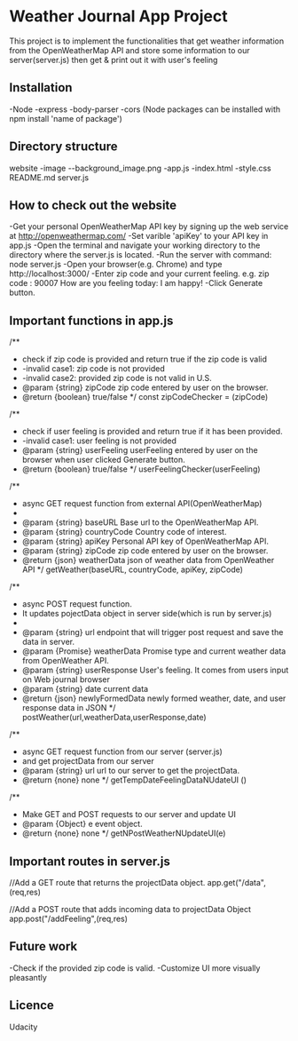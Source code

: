 # Weather Journal App Project
This project is to implement the functionalities that get weather information from the
OpenWeatherMap API and store some information to our server(server.js) then get & print out it
with user's feeling 

## Installation
-Node
-express
-body-parser
-cors
(Node packages can be installed with npm install 'name of package')

## Directory structure
website
-image
--background_image.png
-app.js
-index.html
-style.css
README.md
server.js

## How to check out the website
-Get your personal OpenWeatherMap API key by signing up the web service at http://openweathermap.com/
-Set varible 'apiKey' to your API key in app.js 
-Open the terminal and navigate your working directory to the directory where the server.js is located.
-Run the server with command:
node server.js
-Open your browser(e.g. Chrome) and type http://localhost:3000/
-Enter zip code and your current feeling.
e.g. zip code : 90007 
     How are you feeling today: I am happy!
-Click Generate button. 

## Important functions in app.js
/**
 * check if zip code is provided and return true if the zip code is valid
 * -invalid case1: zip code is not provided
 * -invalid case2: provided zip code is not valid in U.S.
 * @param {string} zipCode zip code entered by user on the browser.
 * @return {boolean} true/false 
 */
const zipCodeChecker = (zipCode)


/**
 * check if user feeling is provided and return true if it has been provided.
 * -invalid case1: user feeling is not provided
 * @param {string} userFeeling userFeeling entered by user on the browser when user clicked Generate button.
 * @return {boolean} true/false 
 */
 userFeelingChecker(userFeeling)

/**
 * async GET request function from external API(OpenWeatherMap)
 *
 * @param {string} baseURL Base url to the OpenWeatherMap API.
 * @param {string} countryCode Country code of interest.
 * @param {string} apiKey Personal API key of OpenWeatherMap API.
 * @param {string} zipCode zip code entered by user on the browser.
 * @return {json} weatherData json of weather data from OpenWeather API
 */
getWeather(baseURL, countryCode, apiKey, zipCode)


/**
 * async POST request function.
 * It updates pojectData object in server side(which is run by server.js)
 *
 * @param {string} url endpoint that will trigger post request and save the data in server.
 * @param {Promise} weatherData Promise type and current weather data from OpenWeather API.
 * @param {string} userResponse User's feeling. It comes from users input on Web journal browser
 * @param {string} date current data
 * @return {json} newlyFormedData newly formed weather, date, and user response data in JSON
 */
postWeather(url,weatherData,userResponse,date)

/**
 * async GET request function from our server (server.js)
 * and get projectData from our server
 * @param {string} url url to our server to get the projectData.
 * @return {none} none
 */
getTempDateFeelingDataNUdateUI ()

/**
 * Make GET and POST requests to our server and update UI
 * @param {Object} e event object.
 * @return {none} none
 */
getNPostWeatherNUpdateUI(e)

## Important routes in server.js
//Add a GET route that returns the projectData object. 
app.get("/data",(req,res)

//Add a POST route that adds incoming data to projectData Object
app.post("/addFeeling",(req,res)

## Future work
-Check if the provided zip code is valid. 
-Customize UI more visually pleasantly 

## Licence
Udacity